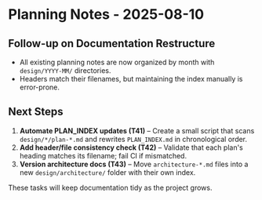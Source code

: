 # Planning Notes - 2025-08-10

## Follow-up on Documentation Restructure
- All existing planning notes are now organized by month with `design/YYYY-MM/` directories.
- Headers match their filenames, but maintaining the index manually is error-prone.

## Next Steps
1. **Automate PLAN_INDEX updates (T41)** – Create a small script that scans `design/*/plan-*.md` and rewrites `PLAN_INDEX.md` in chronological order.
2. **Add header/file consistency check (T42)** – Validate that each plan's heading matches its filename; fail CI if mismatched.
3. **Version architecture docs (T43)** – Move `architecture-*.md` files into a new `design/architecture/` folder with their own index.

These tasks will keep documentation tidy as the project grows.
